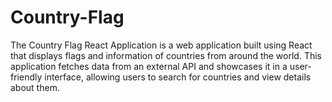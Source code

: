 # Country-Flag
The Country Flag React Application is a web application built using React that displays flags and information of countries from around the world. This application fetches data from an external API and showcases it in a user-friendly interface, allowing users to search for countries and view details about them.
